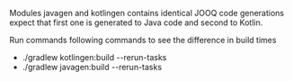 Modules javagen and kotlingen contains identical JOOQ code generations expect that first one is
generated to Java code and second to Kotlin.

Run commands following commands to see the difference in build times
- ./gradlew kotlingen:build --rerun-tasks
- ./gradlew javagen:build --rerun-tasks
